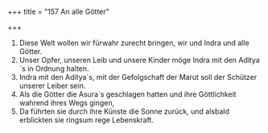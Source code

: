 +++
title = "157 An alle Götter"

+++


1.	Diese Welt wollen wir fürwahr zurecht bringen, wir und Indra und alle Götter.
2.	Unser Opfer, unseren Leib und unsere Kinder möge Indra mit den Aditya´s in Ordnung halten.
3.	Indra mit den Aditya´s, mit der Gefolgschaft der Marut soll der Schützer unserer Leiber sein.
4.	Als die Götter die Asura´s geschlagen hatten und ihre Göttlichkeit wahrend ihres Wegs gingen,
5.	Da führten sie durch ihre Künste die Sonne zurück, und alsbald erblickten sie ringsum rege Lebenskraft.



